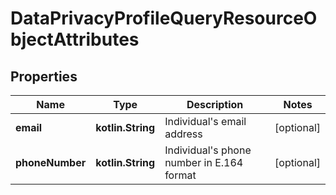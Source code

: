
# DataPrivacyProfileQueryResourceObjectAttributes

## Properties
| Name | Type | Description | Notes |
| ------------ | ------------- | ------------- | ------------- |
| **email** | **kotlin.String** | Individual&#39;s email address |  [optional] |
| **phoneNumber** | **kotlin.String** | Individual&#39;s phone number in E.164 format |  [optional] |



